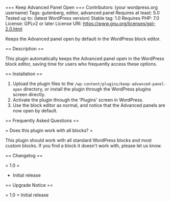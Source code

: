 === Keep Advanced Panel Open ===
Contributors: (your wordpress.org username)
Tags: gutenberg, editor, advanced panel
Requires at least: 5.0
Tested up to: (latest WordPress version)
Stable tag: 1.0
Requires PHP: 7.0
License: GPLv2 or later
License URI: https://www.gnu.org/licenses/gpl-2.0.html

Keeps the Advanced panel open by default in the WordPress block editor.

== Description ==

This plugin automatically keeps the Advanced panel open in the WordPress block editor, saving time for users who frequently access these options.

== Installation ==

1. Upload the plugin files to the `/wp-content/plugins/keep-advanced-panel-open` directory, or install the plugin through the WordPress plugins screen directly.
2. Activate the plugin through the 'Plugins' screen in WordPress.
3. Use the block editor as normal, and notice that the Advanced panels are now open by default.

== Frequently Asked Questions ==

= Does this plugin work with all blocks? =

This plugin should work with all standard WordPress blocks and most custom blocks. If you find a block it doesn't work with, please let us know.

== Changelog ==

= 1.0 =
* Initial release

== Upgrade Notice ==

= 1.0 =
Initial release
